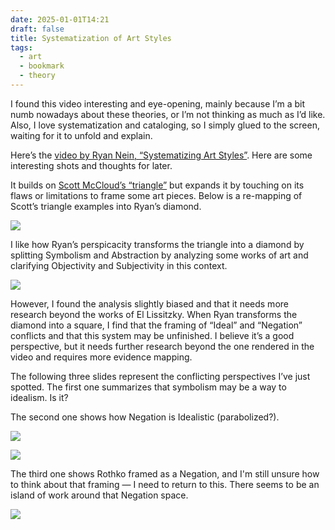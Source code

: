 ```yaml
---
date: 2025-01-01T14:21
draft: false
title: Systematization of Art Styles
tags:
  - art
  - bookmark
  - theory
---
```

I found this video interesting and eye-opening, mainly because I’m a bit numb nowadays about these theories, or I’m not thinking as much as I’d like. Also, I love systematization and cataloging, so I simply glued to the screen, waiting for it to unfold and explain.

Here’s the [video by Ryan Nein, “Systematizing Art Styles”](https://www.youtube.com/watch?v=uk4Jf_vE6Fo). Here are some interesting shots and thoughts for later. 

It builds on [Scott McCloud’s “triangle”](http://www.scottmccloud.com/4-inventions/triangle/) but expands it by touching on its flaws or limitations to frame some art pieces. Below is a re-mapping of Scott’s triangle examples into Ryan’s diamond.

![](systematization-of-art-styles-1735741893711.jpeg)

I like how Ryan’s perspicacity transforms the triangle into a diamond by splitting Symbolism and Abstraction by analyzing some works of art and clarifying Objectivity and Subjectivity in this context.

![](systematization-of-art-styles-1735742245120.jpeg)


However, I found the analysis slightly biased and that it needs more research beyond the works of El Lissitzky. When Ryan transforms the diamond into a square, I find that the framing of “Ideal” and “Negation” conflicts and that this system may be unfinished. I believe it’s a good perspective, but it needs further research beyond the one rendered in the video and requires more evidence mapping.

The following three slides represent the conflicting perspectives I’ve just spotted. The first one summarizes that symbolism may be a way to idealism. Is it?

The second one shows how Negation is Idealistic (parabolized?).

![](systematization-of-art-styles-1735742577811.jpeg)

![](systematization-of-art-styles-1735742643796.jpeg)

The third one shows Rothko framed as a Negation, and I'm still unsure how to think about that framing — I need to return to this. There seems to be an island of work around that Negation space.

![](systematization-of-art-styles-1735742697242.jpeg)